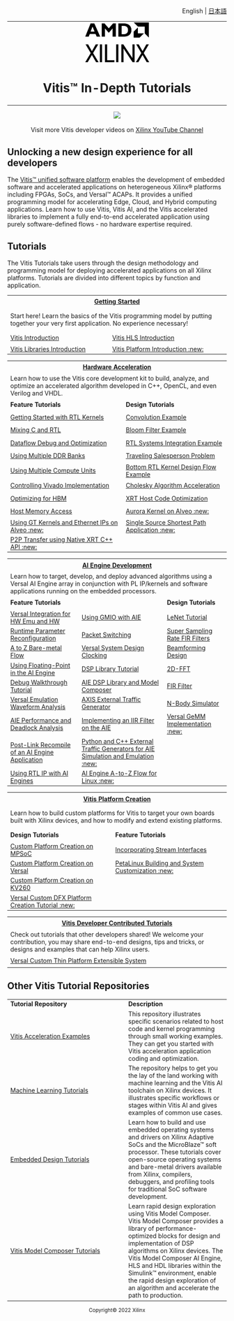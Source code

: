 <p align="right"><a>English</a> | <a href="docs-jp/README.md">日本語</a></p>
<table width="100%">
 <tr width="100%">
    <td align="center"><img src="https://raw.githubusercontent.com/Xilinx/Image-Collateral/main/xilinx-logo.png" width="30%"/><h1>Vitis™ In-Depth Tutorials</h1>
    </td>
 </tr>
</table>



<div align="center">
    <a href="http://www.youtube.com/watch?v=4JijWoV6lH4">
    <img
    src="./Getting_Started/Vitis/images/intro_video_new.png">
    </a>
</div>
 <p align="center"> <a>Visit more Vitis developer videos on </a><a href="https://www.youtube.com/channel/UCkzIS3hJplxSbVRxRQJW4Ow">Xilinx YouTube Channel</a> </p>

## Unlocking a new design experience for all developers
The [Vitis&trade; unified software platform](https://www.xilinx.com/products/design-tools/vitis/vitis-platform.html)  enables the development of embedded software and accelerated applications on heterogeneous Xilinx&reg; platforms including FPGAs, SoCs, and Versal&trade; ACAPs. It provides a unified programming model for accelerating Edge, Cloud, and Hybrid computing applications. Learn how to use Vitis, Vitis AI, and the Vitis accelerated libraries to implement a fully end-to-end accelerated application using purely software-defined flows - no hardware expertise required.

## Tutorials

The Vitis Tutorials take users through the design methodology and programming model for deploying accelerated applications on all Xilinx platforms. Tutorials are divided into different topics by function and application. 

<table border="0" width="100%">
    <tbody>
        <tr>
            <td colspan="3" height="24" align="center">
                <strong> <a href="./Getting_Started">Getting Started</a> </strong>
            </td>
        </tr>
        <tr>
            <td colspan="3" height="48">
                Start here! Learn the basics of the Vitis programming model by putting together your very first application. No experience
                necessary!
            </td>
        </tr>
        <tr>
            <td height="24">
                <a href="./Getting_Started/Vitis">Vitis Introduction</a>
            </td>
            <td>
                <a href="./Getting_Started/Vitis_HLS">Vitis HLS Introduction</a>
            </td>
        </tr>
        <tr>
            <td>
                <a href="./Getting_Started/Vitis_Libraries">Vitis Libraries Introduction</a>
            </td>
            <td>
                <a href="./Getting_Started/Vitis_Platform/">Vitis Platform Introduction :new:</a>
            </td>
        </tr>
    </tbody>
</table>


<table border="0" width="100%">
    <tbody>
        <tr>
            <td colspan="2" height="24" align="center">
                <strong> <a href="./Hardware_Acceleration">Hardware Acceleration</a> </strong>
            </td>
        </tr>
        <tr>
            <td colspan="2" height="48">
                Learn how to use the Vitis core development kit to build, analyze, and optimize an accelerated algorithm developed in C++,
                OpenCL, and even Verilog and VHDL.
            </td>
        </tr>
        <tr>
            <td height="24">
                <strong> Feature Tutorials </strong>
            </td>
            <td height="24">
                <strong> Design Tutorials </strong>
            </td>
        </tr>
        <tr>
            <td height="24">
                <a href="./Hardware_Acceleration/Feature_Tutorials/01-rtl_kernel_workflow">Getting Started with RTL Kernels</a>
            </td>
            <td>
                <a href="./Hardware_Acceleration/Design_Tutorials/01-convolution-tutorial">Convolution Example</a>
            </td>
        </tr>
        <tr>
            <td height="24">
                <a href="./Hardware_Acceleration/Feature_Tutorials/02-mixing-c-rtl-kernels">Mixing C and RTL</a>
            </td>
            <td>
                <a href="./Hardware_Acceleration/Design_Tutorials/02-bloom">Bloom Filter Example</a>
            </td>
        </tr>
        <tr>
            <td height="24">
                <a href="./Hardware_Acceleration/Feature_Tutorials/03-dataflow_debug_and_optimization/README.md">Dataflow Debug and
                    Optimization</a>
            </td>
            <td>
                <a href="./Hardware_Acceleration/Design_Tutorials/03-rtl_stream_kernel_integration/README.md">RTL Systems Integration
                    Example</a>
            </td>
        </tr>
        <tr>
            <td height="24">
                <a href="./Hardware_Acceleration/Feature_Tutorials/04-mult-ddr-banks/README.md">Using Multiple DDR Banks</a>
            </td>
            <td>
                <a href="./Hardware_Acceleration/Design_Tutorials/04-traveling-salesperson/README.md">Traveling Salesperson Problem</a>
            </td>
        </tr>
        <tr>
            <td height="24">
                <a href="./Hardware_Acceleration/Feature_Tutorials/05-using-multiple-cu/README.md">Using Multiple Compute Units</a>
            </td>
            <td>
                <a href="./Hardware_Acceleration/Design_Tutorials/05-bottom_up_rtl_kernel/README.md">Bottom RTL Kernel Design Flow Example</a>
            </td>
        </tr>
        <tr>
            <td height="24">
                <a href="./Hardware_Acceleration/Feature_Tutorials/06-controlling-vivado-implementation">Controlling Vivado Implementation</a>
            </td>
            <td>
                <a href="./Hardware_Acceleration/Design_Tutorials/06-cholesky-accel">Cholesky Algorithm Acceleration</a>
            </td>
        </tr>
        <tr>
            <td height="24">
                <a href="./Hardware_Acceleration/Feature_Tutorials/07-using-hbm">Optimizing for HBM</a>
            </td>
            <td>
                <a href="./Hardware_Acceleration/Design_Tutorials/07-host-code-opt">XRT Host Code Optimization</a>
            </td>
        </tr>
        <tr>
            <td height="24">
                <a href="./Hardware_Acceleration/Feature_Tutorials/08-using-hostmem">Host Memory Access</a>
            </td>
            <td>
                <a href="./Hardware_Acceleration/Design_Tutorials/08-alveo_aurora_kernel">Aurora Kernel on Alveo :new: </a>
            </td>
        </tr>
        <tr>
            <td height="24">
                <a href="./Hardware_Acceleration/Feature_Tutorials/09-using-ethernet-on-alveo">Using GT Kernels and Ethernet IPs on Alveo
                    :new: </a>
            </td>
            <td>
                <a href="./Hardware_Acceleration/Design_Tutorials/09-sssp-application">Single Source Shortest Path Application :new: </a>
            </td>
        </tr>
	<tr>
            <td height="24">
                <a href="./Hardware_Acceleration/Feature_Tutorials/10-p2p-card-to-card">P2P Transfer using Native XRT C++ API
                    :new: </a>
            </td>
            <td>
                &nbsp;
            </td>
        </tr>
	</tbody>
</table>


<table border="0" width="100%">
    <tbody>
        <tr>
            <td colspan="3" height="24" align="center">
                <strong> <a href="./AI_Engine_Development">AI Engine Development</a> </strong>
            </td>
        </tr>
        <tr>
            <td colspan="3" height="48">
                Learn how to target, develop, and deploy advanced algorithms using a Versal AI Engine array in conjunction with PL
                IP/kernels and software applications running on the embedded processors.
            </td>
        </tr>
        <tr>
            <td colspan="2" height="24">
                <strong> Feature Tutorials </strong>
            </td>
            <td height="24">
                <strong> Design Tutorials </strong>
            </td>
        </tr>
        <tr>
            <td height="24">
                <a href="./AI_Engine_Development/Feature_Tutorials/05-AI-engine-versal-integration">Versal Integration for HW
                    Emu and HW</a>
            </td>
            <td>
                <a href="./AI_Engine_Development/Feature_Tutorials/02-using-gmio">Using GMIO with AIE</a>
            </td>
            <td>
                <a href="./AI_Engine_Development/Design_Tutorials/01-aie_lenet_tutorial">LeNet Tutorial</a>
            </td>
        </tr>
        <tr>
            <td height="24">
                <a href="./AI_Engine_Development/Feature_Tutorials/03-rtp-reconfiguration">Runtime Parameter Reconfiguration</a>
            </td>
            <td>
                <a href="./AI_Engine_Development/Feature_Tutorials/04-packet-switching">Packet Switching</a>
            </td>
            <td>
                <a href="./AI_Engine_Development/Design_Tutorials/02-super_sampling_rate_fir">Super Sampling Rate FIR Filters</a>
            </td>
        </tr>
        <tr>
            <td height="24"> 
                <a href="./AI_Engine_Development/Feature_Tutorials/01-aie_a_to_z">A to Z Bare-metal Flow</a>
            </td>
            <td>
                <a href="./AI_Engine_Development/Feature_Tutorials/06-versal-system-design-clocking-tutorial">Versal System Design Clocking</a>
            </td>
            <td>
                <a href="./AI_Engine_Development/Design_Tutorials/03-beamforming/README.md">Beamforming Design</a>
            </td>
        </tr>
        <tr>
            <td height="24">
                <a href="./AI_Engine_Development/Feature_Tutorials/07-AI-Engine-Floating-Point">Using Floating-Point in the AI Engine</a>
            </td>
            <td>
                <a href="./AI_Engine_Development/Feature_Tutorials/08-dsp-library">DSP Library Tutorial</a>
            </td>
            <td>
                <a href="./AI_Engine_Development/Design_Tutorials/06-fft2d_AIEvsHLS">2D-FFT</a>
            </td>
        </tr>
        <tr>
            <td height="24">
                <a href="./AI_Engine_Development/Feature_Tutorials/09-debug-walkthrough">Debug Walkthrough Tutorial</a>
            </td>
            <td>
                <a href="./AI_Engine_Development/Feature_Tutorials/10-aie-dsp-lib-model-composer">AIE DSP Library and Model Composer</a>
            </td>
            <td>
                <a href="./AI_Engine_Development/Design_Tutorials/07-firFilter_AIEvsHLS">FIR Filter</a>
            </td>
        </tr>
        <tr>
            <td height="24">
                <a href="./AI_Engine_Development/Feature_Tutorials/11-ai-engine-emulation-waveform-analysis">Versal Emulation Waveform
                    Analysis</a>
            </td>
            <td>
                <a href="./AI_Engine_Development/Feature_Tutorials/12-axis-traffic-generator">AXIS External Traffic Generator</a>
            </td>
            <td>
                <a href="./AI_Engine_Development/Design_Tutorials/08-n-body-simulator">N-Body Simulator</a>
            </td>
        </tr>
        <tr>
            <td height="24">
                <a href="./AI_Engine_Development/Feature_Tutorials/13-aie-performance-analysis">AIE Performance and Deadlock Analysis</a>
            </td>
            <td>
                <a href="./AI_Engine_Development/Feature_Tutorials/14-implementing-iir-filter">Implementing an IIR Filter on the AIE</a>
            </td>
            <td>               
                 <a href="./AI_Engine_Development/Design_Tutorials/10-GeMM_AIEvsDSP">Versal GeMM Implementation :new:</a>
            </td>
        </tr>
        <tr>
            <td height="24">
                <a href="./AI_Engine_Development/Feature_Tutorials/15-post-link-recompile">Post-Link Recompile of an AI Engine Application</a>
            </td>
            <td height="24">
                <a href="./AI_Engine_Development/Feature_Tutorials/16-external-traffic-generator-aie/">Python and C++ External Traffic Generators for AIE Simulation and Emulation :new:</a>
            </td>
            <td>
            </td>
        </tr>
        <tr>
            <td height="24">
                <a href="./AI_Engine_Development/Feature_Tutorials/17-RTL-IP-with-AIE-Engines/">Using RTL IP with AI Engines</a>
            </td>
            <td height="24">
                <a href="./AI_Engine_Development/Feature_Tutorials/18-aie_a_to_z_custom_linux_platform/">AI Engine A-to-Z Flow for Linux :new:</a>
            </td>
            <td>
            </td>
        </tr>	    
    </tbody>
</table>



<table border="0" width="100%">
    <tbody>
        <tr>
            <td colspan="3" height="24" align="center">
                <strong> <a href="./Vitis_Platform_Creation">Vitis Platform Creation</a> </strong>
            </td>
        </tr>
        <tr>
            <td colspan="3" height="48">
                Learn how to build custom platforms for Vitis to target your own boards built with Xilinx devices, and how to modify and
                extend existing platforms.
            </td>
        </tr>
        <tr>            
            <td height="24">
                <strong> Design Tutorials </strong>
            </td>
			<td height="24">
                <strong> Feature Tutorials </strong>
			</td>
        </tr>
		<tr>
			<td height="24">
				<a href="./Vitis_Platform_Creation/Design_Tutorials/02-Edge-AI-ZCU104">Custom Platform Creation on MPSoC</a>
			</td> 
			<td>
				<a href="./Vitis_Platform_Creation/Feature_Tutorials/01_platform_creation_streaming_ip">Incorporating Stream Interfaces</a>
			</td>
		</tr>
		<tr>
			<td height="24">
				<a href="./Vitis_Platform_Creation/Design_Tutorials/03_Edge_VCK190">Custom Platform Creation on Versal</a>
			</td> 
			<td>
				<a href="./Vitis_Platform_Creation/Feature_Tutorials/02_petalinux_customization/">PetaLinux Building and System Customization :new:</a>
			</td>
		</tr>		
            <tr>
                <td>
                    <a href="./Vitis_Platform_Creation/Design_Tutorials/01-Edge-KV260">Custom Platform Creation on KV260</a>
                </td>			            
				<td height="24">
                </td>
            </tr>
            <tr>
                <td>
                    <a href="./Vitis_Platform_Creation/Design_Tutorials/04_Edge_VCK190_DFX">Versal Custom DFX Platform Creation Tutorial :new:</a>
                </td>			            
				<td height="24">
                </td>
            </tr>            
        </tbody>
    </table>
    <table border="0" width="100%">
        <tbody>
            <tr>
                <td colspan="2" height="24" align="center">
                    <strong> <a href="./Developer_Contributed">Vitis Developer Contributed Tutorials</a> </strong>
                </td>
            </tr>
            <tr>
                <td colspan="2" height="48">
                    Check out tutorials that other developers shared! We welcome your contribution, you may share end-to-end designs, tips
                    and tricks, or designs and examples that can help Xilinx users.
                </td>
            </tr>
            <tr>
                <td colspan="2" height="24">
                    <a href="./Developer_Contributed/01-Versal_Custom_Thin_Platform_Extensible_System/README.md">Versal Custom Thin Platform
                        Extensible System</a>
                </td>
            </tr>
        </tbody>
    </table>

## Other Vitis Tutorial Repositories

<table border="0" width="100%">
	<tbody>
		<tr>
			<td width="257">
				<strong> Tutorial Repository </strong>
			</td>
			<td>
				<strong> Description </strong>
			</td>
		</tr>
		<tr>
			<td>
				<a href="https://github.com/Xilinx/Vitis_Accel_Examples">Vitis Acceleration Examples</a>
			</td>
			<td>
				This repository illustrates specific scenarios related to host code and kernel programming through small working
				examples. They can get you started with Vitis acceleration application coding and optimization.
			</td>
		</tr>
		<tr>
			<td>
				<a href="https://github.com/xilinx/Vitis-AI-Tutorials">Machine Learning Tutorials</a>
			</td>
			<td>
				The repository helps to get you the lay of the land working with machine learning and the Vitis AI toolchain on Xilinx
				devices. It illustrates specific workflows or stages within Vitis AI and gives examples of common use cases.
			</td>
		</tr>
		<tr>
			<td>
				<a href="http://xilinx.github.io/Embedded-Design-Tutorials">Embedded Design Tutorials</a>
			</td>
			<td>
				Learn how to build and use embedded operating systems and drivers on Xilinx Adaptive SoCs and the MicroBlaze™ soft
				processor. These tutorials cover open-source operating systems and bare-metal drivers available from Xilinx, compilers,
				debuggers, and profiling tools for traditional SoC software development.
			</td>
		</tr>
		<tr>
			<td>
				<a href="https://github.com/Xilinx/Vitis_Model_Composer">Vitis Model Composer Tutorials</a>
			</td>
			<td>
				Learn rapid design exploration using Vitis Model Composer. Vitis Model Composer provides a library of
				performance-optimized blocks for design and implementation of DSP algorithms on Xilinx devices. The Vitis Model Composer
				AI Engine, HLS and HDL libraries within the Simulink™ environment, enable the rapid design exploration of an algorithm
				and accelerate the path to production.
			</td>
		</tr>
	</tbody>
</table>


<p align="center"><sup>Copyright&copy; 2022 Xilinx</sup></p>

